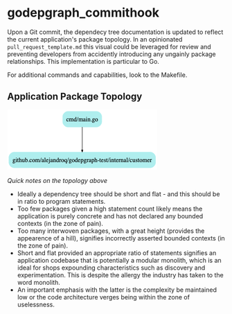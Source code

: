 # godepgraph_commithook

Upon a Git commit, the dependecy tree documentation is updated to reflect the current application's package topology. 
In an opinionated `pull_request_template.md` this visual could be leveraged for review and preventing developers from accidently introducing any ungainly package relationships. 
This implementation is particular to Go.

For additional commands and capabilities, look to the Makefile.

## Application Package Topology

![dependencytree.png](./.github/dependencytree.png)

*Quick notes on the topology above*
- Ideally a dependency tree should be short and flat - and this should be in ratio to program statements.
- Too few packages given a high statement count likely means the application is purely concrete and has not declared any bounded contexts (in the zone of pain).
- Too many interwoven packages, with a great height (provides the appearence of a hill), signifies incorrectly asserted bounded contexts (in the zone of pain).
- Short and flat provided an appropriate ratio of statements signifies an application codebase that is potentially a modular monolith, which is an ideal for shops expounding characteristics such as discovery and experimentation. This is despite the allergy the industry has taken to the word monolith. 
- An important emphasis with the latter is the complexity be maintained low or the code architecture verges being within the zone of uselessness.